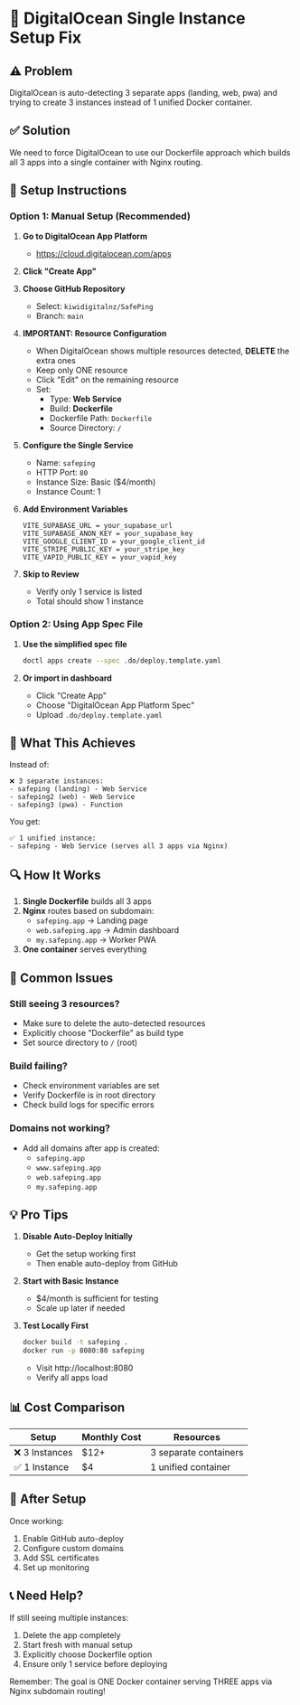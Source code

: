 # 🔧 DigitalOcean Single Instance Setup Fix

## ⚠️ Problem
DigitalOcean is auto-detecting 3 separate apps (landing, web, pwa) and trying to create 3 instances instead of 1 unified Docker container.

## ✅ Solution
We need to force DigitalOcean to use our Dockerfile approach which builds all 3 apps into a single container with Nginx routing.

## 📝 Setup Instructions

### Option 1: Manual Setup (Recommended)

1. **Go to DigitalOcean App Platform**
   - https://cloud.digitalocean.com/apps

2. **Click "Create App"**

3. **Choose GitHub Repository**
   - Select: `kiwidigitalnz/SafePing`
   - Branch: `main`

4. **IMPORTANT: Resource Configuration**
   - When DigitalOcean shows multiple resources detected, **DELETE** the extra ones
   - Keep only ONE resource
   - Click "Edit" on the remaining resource
   - Set:
     - Type: **Web Service**
     - Build: **Dockerfile**
     - Dockerfile Path: `Dockerfile`
     - Source Directory: `/`

5. **Configure the Single Service**
   - Name: `safeping`
   - HTTP Port: `80`
   - Instance Size: Basic ($4/month)
   - Instance Count: 1

6. **Add Environment Variables**
   ```
   VITE_SUPABASE_URL = your_supabase_url
   VITE_SUPABASE_ANON_KEY = your_supabase_key
   VITE_GOOGLE_CLIENT_ID = your_google_client_id
   VITE_STRIPE_PUBLIC_KEY = your_stripe_key
   VITE_VAPID_PUBLIC_KEY = your_vapid_key
   ```

7. **Skip to Review**
   - Verify only 1 service is listed
   - Total should show 1 instance

### Option 2: Using App Spec File

1. **Use the simplified spec file**
   ```bash
   doctl apps create --spec .do/deploy.template.yaml
   ```

2. **Or import in dashboard**
   - Click "Create App"
   - Choose "DigitalOcean App Platform Spec"
   - Upload `.do/deploy.template.yaml`

## 🎯 What This Achieves

Instead of:
```
❌ 3 separate instances:
- safeping (landing) - Web Service
- safeping2 (web) - Web Service  
- safeping3 (pwa) - Function
```

You get:
```
✅ 1 unified instance:
- safeping - Web Service (serves all 3 apps via Nginx)
```

## 🔍 How It Works

1. **Single Dockerfile** builds all 3 apps
2. **Nginx** routes based on subdomain:
   - `safeping.app` → Landing page
   - `web.safeping.app` → Admin dashboard
   - `my.safeping.app` → Worker PWA
3. **One container** serves everything

## 🚨 Common Issues

### Still seeing 3 resources?
- Make sure to delete the auto-detected resources
- Explicitly choose "Dockerfile" as build type
- Set source directory to `/` (root)

### Build failing?
- Check environment variables are set
- Verify Dockerfile is in root directory
- Check build logs for specific errors

### Domains not working?
- Add all domains after app is created:
  - `safeping.app`
  - `www.safeping.app`
  - `web.safeping.app`
  - `my.safeping.app`

## 💡 Pro Tips

1. **Disable Auto-Deploy Initially**
   - Get the setup working first
   - Then enable auto-deploy from GitHub

2. **Start with Basic Instance**
   - $4/month is sufficient for testing
   - Scale up later if needed

3. **Test Locally First**
   ```bash
   docker build -t safeping .
   docker run -p 8080:80 safeping
   ```
   - Visit http://localhost:8080
   - Verify all apps load

## 📊 Cost Comparison

| Setup | Monthly Cost | Resources |
|-------|-------------|-----------|
| ❌ 3 Instances | $12+ | 3 separate containers |
| ✅ 1 Instance | $4 | 1 unified container |

## 🔄 After Setup

Once working:
1. Enable GitHub auto-deploy
2. Configure custom domains
3. Add SSL certificates
4. Set up monitoring

## 📞 Need Help?

If still seeing multiple instances:
1. Delete the app completely
2. Start fresh with manual setup
3. Explicitly choose Dockerfile option
4. Ensure only 1 service before deploying

Remember: The goal is ONE Docker container serving THREE apps via Nginx subdomain routing!
